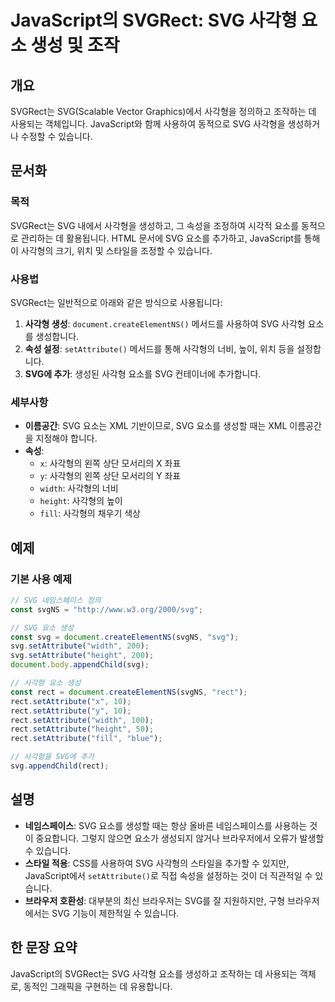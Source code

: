<!--
Meta Description: # JavaScript의 SVGRect: SVG 사각형 요소 생성 및 조작 ## 개요 SVGRect는 SVG(Scalable Vector Graphics)에서 사각형을 정의하고 조작하는 데 사용되는 객체입니다. JavaScript와 함께 사용하여 동적으로 SVG 사각형...
Meta Keywords: svg, setattribute, 사각형의, rect, 요소를
-->

# JavaScript의 SVGRect: SVG 사각형 요소 생성 및 조작

## 개요
SVGRect는 SVG(Scalable Vector Graphics)에서 사각형을 정의하고 조작하는 데 사용되는 객체입니다. JavaScript와 함께 사용하여 동적으로 SVG 사각형을 생성하거나 수정할 수 있습니다.

## 문서화
### 목적
SVGRect는 SVG 내에서 사각형을 생성하고, 그 속성을 조정하여 시각적 요소를 동적으로 관리하는 데 활용됩니다. HTML 문서에 SVG 요소를 추가하고, JavaScript를 통해 이 사각형의 크기, 위치 및 스타일을 조정할 수 있습니다.

### 사용법
SVGRect는 일반적으로 아래와 같은 방식으로 사용됩니다:

1. **사각형 생성**: `document.createElementNS()` 메서드를 사용하여 SVG 사각형 요소를 생성합니다.
2. **속성 설정**: `setAttribute()` 메서드를 통해 사각형의 너비, 높이, 위치 등을 설정합니다.
3. **SVG에 추가**: 생성된 사각형 요소를 SVG 컨테이너에 추가합니다.

### 세부사항
- **이름공간**: SVG 요소는 XML 기반이므로, SVG 요소를 생성할 때는 XML 이름공간을 지정해야 합니다.
- **속성**:
  - `x`: 사각형의 왼쪽 상단 모서리의 X 좌표
  - `y`: 사각형의 왼쪽 상단 모서리의 Y 좌표
  - `width`: 사각형의 너비
  - `height`: 사각형의 높이
  - `fill`: 사각형의 채우기 색상

## 예제
### 기본 사용 예제
```javascript
// SVG 네임스페이스 정의
const svgNS = "http://www.w3.org/2000/svg";

// SVG 요소 생성
const svg = document.createElementNS(svgNS, "svg");
svg.setAttribute("width", 200);
svg.setAttribute("height", 200);
document.body.appendChild(svg);

// 사각형 요소 생성
const rect = document.createElementNS(svgNS, "rect");
rect.setAttribute("x", 10);
rect.setAttribute("y", 10);
rect.setAttribute("width", 100);
rect.setAttribute("height", 50);
rect.setAttribute("fill", "blue");

// 사각형을 SVG에 추가
svg.appendChild(rect);
```

## 설명
- **네임스페이스**: SVG 요소를 생성할 때는 항상 올바른 네임스페이스를 사용하는 것이 중요합니다. 그렇지 않으면 요소가 생성되지 않거나 브라우저에서 오류가 발생할 수 있습니다.
- **스타일 적용**: CSS를 사용하여 SVG 사각형의 스타일을 추가할 수 있지만, JavaScript에서 `setAttribute()`로 직접 속성을 설정하는 것이 더 직관적일 수 있습니다.
- **브라우저 호환성**: 대부분의 최신 브라우저는 SVG를 잘 지원하지만, 구형 브라우저에서는 SVG 기능이 제한적일 수 있습니다.

## 한 문장 요약
JavaScript의 SVGRect는 SVG 사각형 요소를 생성하고 조작하는 데 사용되는 객체로, 동적인 그래픽을 구현하는 데 유용합니다.
